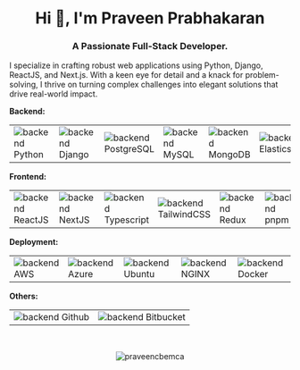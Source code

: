 
<!--
**praveencbemca/praveencbemca** is a ✨ _special_ ✨ repository because its `README.md` (this file) appears on your GitHub profile.

Here are some ideas to get you started:

- 🔭 I’m currently working on ...
- 🌱 I’m currently learning ...
- 👯 I’m looking to collaborate on ...
- 🤔 I’m looking for help with ...
- 💬 Ask me about ...
- 📫 How to reach me: ...
- 😄 Pronouns: ...
- ⚡ Fun fact: ...
-->

<h1 align="center">Hi 👋, I'm Praveen Prabhakaran</h1>
<h3 align="center">A Passionate Full-Stack Developer.</h3>
<p align="left"> I specialize in crafting robust web applications using Python, Django, ReactJS, and Next.js. With a keen eye for detail and a knack for problem-solving, I thrive on turning complex challenges into elegant solutions that drive real-world impact.</p>
<b>Backend: </b>
<table border="0"><tr><td><img src="https://skillicons.dev/icons?i=python" alt="backend" />
Python</td><td><img src="https://skillicons.dev/icons?i=django" alt="backend" />
Django</td><td><img src="https://skillicons.dev/icons?i=postgresql" alt="backend" />
PostgreSQL</td><td><img src="https://skillicons.dev/icons?i=mysql" alt="backend" />
MySQL</td><td><img src="https://skillicons.dev/icons?i=mongodb" alt="backend" />
MongoDB</td><td><img src="https://skillicons.dev/icons?i=elasticsearch" alt="backend" />
Elasticsearch</td></tr></table>
<b>Frontend: </b>
<table border="0"><tr><td><img src="https://skillicons.dev/icons?i=react" alt="backend" />
ReactJS</td><td><img src="https://skillicons.dev/icons?i=nextjs" alt="backend" />
NextJS</td><td><img src="https://skillicons.dev/icons?i=typescript" alt="backend" />
Typescript</td><td><img src="https://skillicons.dev/icons?i=tailwindcss" alt="backend" />
TailwindCSS</td><td><img src="https://skillicons.dev/icons?i=redux" alt="backend" />
Redux</td><td><img src="https://skillicons.dev/icons?i=pnpm" alt="backend" />
pnpm</td><td><img src="https://skillicons.dev/icons?i=yarn" alt="backend" />
yarn</td></tr></table>
<b>Deployment: </b>
<table border="0"><tr><td><img src="https://skillicons.dev/icons?i=aws" alt="backend" />
AWS</td><td><img src="https://skillicons.dev/icons?i=azure" alt="backend" />
Azure</td><td><img src="https://skillicons.dev/icons?i=ubuntu" alt="backend" />
Ubuntu</td><td><img src="https://skillicons.dev/icons?i=nginx" alt="backend" />
NGINX</td><td><img src="https://skillicons.dev/icons?i=docker" alt="backend" />
Docker</td></tr></table>
<b>Others: </b>
<table border="0"><tr><td><img src="https://skillicons.dev/icons?i=github" alt="backend" />
Github</td><td><img src="https://skillicons.dev/icons?i=bitbucket" alt="backend" />
Bitbucket</td></tr></table>
<br />
<p align="center"> <img src="https://komarev.com/ghpvc/?username=praveencbemca&style=for-the-badge&label=Profile%20views&color=0e75b6" alt="praveencbemca" /> </p>
